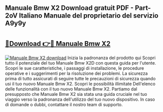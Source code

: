 ## Manuale Bmw X2 Download gratuit PDF - Part-2oV Italiano Manuale del proprietario del servizio A9y9y

# <h2><a href="http://dfdy5f2.blite.top/?on=Manuale+Bmw+X2">🔗Download 👉🔴 Manuale Bmw X2</a></h2>

[![Manuale Bmw X2 download](https://i.imgur.com/lujVjoI.png)](http://dfdy5f2.blite.top/?on=Manuale+Bmw+X2)
Inizia la padronanza del prodotto qui Scopri tutto il potenziale del tuo Manuale Bmw X2D con questa guida per l'utente. Scopri le sue caratteristiche, i passaggi di installazione, le procedure operative e i suggerimenti per la risoluzione dei problemi. La sicurezza prima di tutto assicurati di seguire tutte le precauzioni di sicurezza quando usi il tuo nuovo Manuale Bmw X2. Scopri le possibilità illimitate Dell'elenco delle funzionalità con il tuo nuovo Manuale Bmw X2. Partiamo dal presupposto che Manuale Bmw X2 sia stata una guida cruciale nel tuo viaggio verso la padronanza dell'utilizzo del tuo nuovo dispositivo. In caso di domande o dubbi, contattare il nostro team di supporto.
